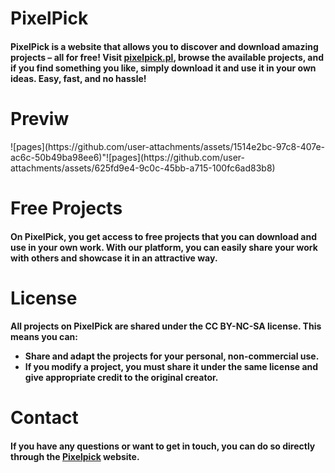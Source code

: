 <h1>
  PixelPick
</h1>

<h4>
  PixelPick is a website that allows you to discover and download amazing projects – all for free! 
  Visit <a href="https://pixelpick.pl/pages.html">pixelpick.pl</a>, browse the available          
  projects, and if you find something you like, simply download it and use     
  it in your own ideas. Easy, fast, and no hassle!
</h4>

<h1>Previw</h1>
![pages](https://github.com/user-attachments/assets/1514e2bc-97c8-407e-ac6c-50b49ba98ee6)"![pages](https://github.com/user-attachments/assets/625fd9e4-9c0c-45bb-a715-100fc6ad83b8)




<h1>Free Projects</h1>
<h4>
  On PixelPick, you get access to free projects that you can download and use in your own work.      With our platform, you can easily share your work with others and showcase it in an attractive     way.
</h4>

<h1>License</h1>
<h4>
  All projects on PixelPick are shared under the CC BY-NC-SA license. This means you can:
  <ul>
    <li>Share and adapt the projects for your personal, non-commercial use.</li>
    <li>If you modify a project, you must share it under the same license and give appropriate          credit to the original creator.
    </li>
  </ul>
</h4>

<h1>Contact</h1>
<h4>
  If you have any questions or want to get in touch, you can do so directly through the           <a href="https://pixelpick.pl/">Pixelpick</a> website.
</h4>
